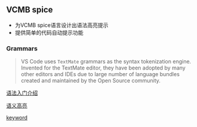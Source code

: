 ## VCMB spice

* 为VCMB spice语言设计出语法高亮提示
* 提供简单的代码自动提示功能

### Grammars

>VS Code uses `TextMate` grammars as the syntax tokenization engine. Invented for the TextMate editor, they have been adopted by many other editors and IDEs due to large number of language bundles created and maintained by the Open Source community.

[语法入门介绍](https://www.apeth.com/nonblog/stories/textmatebundle.html)

[语义高亮](https://code.visualstudio.com/api/language-extensions/semantic-highlight-guide)

[keyword](https://www.sublimetext.com/docs/scope_naming.html#keyword)